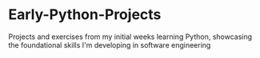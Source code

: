 # Early-Python-Projects
Projects and exercises from my initial weeks learning Python, showcasing the foundational skills I'm developing in software engineering

